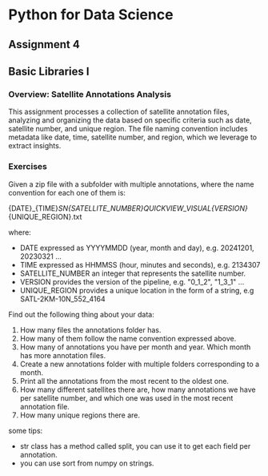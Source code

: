 # Python for Data Science

## Assignment 4

## Basic Libraries I

### Overview: Satellite Annotations Analysis
This assignment processes a collection of satellite annotation files, analyzing and organizing the data based on specific criteria such as date, satellite number, and unique region. The file naming convention includes metadata like date, time, satellite number, and region, which we leverage to extract insights.

### Exercises


Given a zip file with a subfolder with multiple annotations, where the name convention for each one of them is: 

{DATE}_{TIME}_SN{SATELLITE_NUMBER}_QUICKVIEW_VISUAL_{VERSION}_{UNIQUE_REGION}.txt

where:

- DATE expressed as YYYYMMDD (year, month and day), e.g. 20241201, 20230321 ...
- TIME expressed as HHMMSS (hour, minutes and seconds), e.g. 2134307
- SATELLITE_NUMBER an integer that represents the satellite number.
- VERSION provides the version of the pipeline, e.g. "0_1_2", "1_3_1" ...
- UNIQUE_REGION provides a unique location in the form of a string, e.g SATL-2KM-10N_552_4164

Find out the following thing about your data:

1. How many files the annotations folder has.
2. How many of them follow the name convention expressed above.
3. How many of annotations you have per month and year. Which month has more annotation files.
4. Create a new annotations folder with multiple folders corresponding to a month.
5. Print all the annotations from the most recent to the oldest one. 
6. How many different satellites there are, how many annotations we have per satellite number, and which one was used in the most recent annotation file. 
7. How many unique regions there are.

some tips:
- str class has a method called split, you can use it to get each field per annotation.
- you can use sort from numpy on strings.
